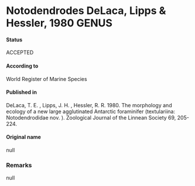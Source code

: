 Notodendrodes DeLaca, Lipps & Hessler, 1980 GENUS
=======

#### Status
ACCEPTED

#### According to
World Register of Marine Species

#### Published in
DeLaca, T. E. , Lipps, J. H. , Hessler, R. R. 1980. The morphology and ecology of a new large agglutinated Antarctic foraminifer (textulariina: Notodendrodidae nov. ). Zoological Journal of the Linnean Society 69, 205-224.

#### Original name
null

### Remarks
null
